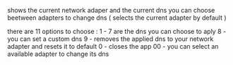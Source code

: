 shows the current network adaper and the current dns
you can choose beetween adapters to change dns ( selects the current adapter by default )

there are 11 options to choose :
1 - 7 are the dns you can choose to aply
8 - you can set a custom dns
9 - removes the applied dns to your network adapter and resets it to default
0 - closes the app 
00 - you can select an available adapter to change its dns
